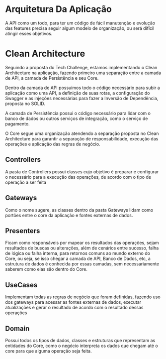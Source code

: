 # Arquitetura Da Aplicação

A API como um todo, para ter um código de fácil manutenção e evolução das features precisa seguir algum modelo de organização, ou será difícil atingir esses objetivos.

# Clean Architecture

Seguindo a proposta do Tech Challenge, estamos implementando o Clean Architecture na aplicação, fazendo primeiro uma separação entre a camada de API, a camada de Persistência e seu Core.

Dentro da camada de API possuímos todo o código necessário para subir a aplicação como uma API, a definição de suas rotas, a configuração do Swagger e as injeções necessárias para fazer a Inversão de Dependência, proposta no SOLID.

A camada de Persistência possui o código necessário para lidar com o banco de dados ou outros serviços de integração, como o serviço de pagamento.

O Core segue uma organização atendendo a separação proposta no Clean Architecture para garantir a separação de responsabilidade, execução das operações e aplicação das regras de negócio.

## Controllers

A pasta de Controllers possui classes cujo objetivo é preparar e configurar o necessário para a execução das operações, de acordo com o tipo de operação a ser feita

## Gateways

Como o nome sugere, as classes dentro da pasta Gateways lidam como portões entre o core da aplicação e fontes externas de dados.

## Presenters

Ficam como responsáveis por mapear os resultados das operações, sejam resultados de buscas ou alterações, além de cenários entre sucesso, falha de lógica ou falha interna, para retornos comuns ao mundo externo do Core, ou seja, se isso chegar a camada de API, Banco de Dados, etc, a estrutura de dados é conhecida por essas camadas, sem necessariamente saberem como elas são dentro do Core.

## UseCases

Implementam todas as regras de negócio que foram definidas, fazendo uso dos gateways para acessar as fontes externas de dados, executar atualizações e gerar o resultado de acordo com o resultado dessas operações

## Domain

Possui todos os tipos de dados, classes e estruturas que representam as entidades do Core, como o negócio interpreta os dados que chegam até o core para que alguma operação seja feita.